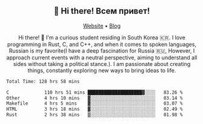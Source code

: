 <h2 align="center">👋 Hi there! Всем привет!</h2>
<p align="center">
  <a href="https://urdekcah.ru">Website</a> •
  <a href="https://urdekcah.blog">Blog</a>
</p>

<p align="center">
  Hi there! 👋 I'm a curious student residing in South Korea 🇰🇷. I love programming in Rust, C, and C++, and when it comes to spoken languages, Russian is my favorite(I have a deep fascination for Russia 🇷🇺, However, I approach current events with a neutral perspective, aiming to understand all sides without taking a political stance.). I am passionate about creating things, constantly exploring new ways to bring ideas to life.
</p>

<!--START_SECTION:waka-->

```txt
Total Time: 128 hrs 58 mins

C             110 hrs 51 mins ████████████████████▓░░░░   83.26 %
Other         4 hrs 10 mins   ▓░░░░░░░░░░░░░░░░░░░░░░░░   03.14 %
Makefile      4 hrs 5 mins    ▓░░░░░░░░░░░░░░░░░░░░░░░░   03.07 %
HTML          3 hrs 18 mins   ▓░░░░░░░░░░░░░░░░░░░░░░░░   02.49 %
Rust          2 hrs 38 mins   ▒░░░░░░░░░░░░░░░░░░░░░░░░   01.98 %
```

<!--END_SECTION:waka-->

<!--
**urdekcah/urdekcah** is a ✨ _special_ ✨ repository because its `README.md` (this file) appears on your GitHub profile.

Here are some ideas to get you started:

- 🔭 I’m currently working on ...
- 🌱 I’m currently learning ...
- 👯 I’m looking to collaborate on ...
- 🤔 I’m looking for help with ...
- 💬 Ask me about ...
- 📫 How to reach me: ...
- 😄 Pronouns: ...
- ⚡ Fun fact: ...
-->
